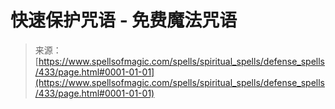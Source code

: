 <!--yml

category: 未分类

date: 2024-06-12 18:33:09

-->

# 快速保护咒语 - 免费魔法咒语

> 来源：[https://www.spellsofmagic.com/spells/spiritual_spells/defense_spells/433/page.html#0001-01-01](https://www.spellsofmagic.com/spells/spiritual_spells/defense_spells/433/page.html#0001-01-01)
